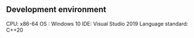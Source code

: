 ## Development environment
CPU: x86-64
OS : Windows 10
IDE: Visual Studio 2019
Language standard: C++20
